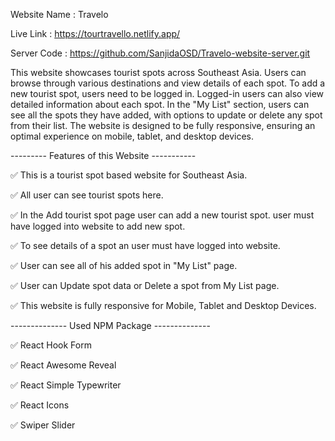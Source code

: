 Website Name : Travelo

Live Link : https://tourtravello.netlify.app/

Server Code : https://github.com/SanjidaOSD/Travelo-website-server.git

This website showcases tourist spots across Southeast Asia. Users can browse through various destinations and view details of each spot. To add a new tourist spot, users need to be logged in. Logged-in users can also view detailed information about each spot. In the "My List" section, users can see all the spots they have added, with options to update or delete any spot from their list. The website is designed to be fully responsive, ensuring an optimal experience on mobile, tablet, and desktop devices.

--------- Features of this Website -----------

✅ This is a tourist spot based website for Southeast Asia.

✅ All user can see tourist spots here.

✅ In the Add tourist spot page user can add a new tourist spot. user must have logged into website to add new spot.

✅ To see details of a spot an user must have logged into website.

✅ User can see all of his added spot in "My List" page.

✅ User can Update spot data or Delete a spot from My List page.

✅ This website is fully responsive for Mobile, Tablet and Desktop Devices.


-------------- Used NPM Package --------------

✅ React Hook Form

✅ React Awesome Reveal

✅ React Simple Typewriter

✅ React Icons

✅ Swiper Slider

